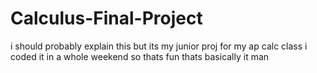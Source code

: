 # Calculus-Final-Project
i should probably explain this but its my junior proj for my ap calc class
i coded it in a whole weekend so thats fun
thats basically it man